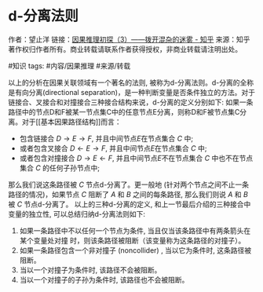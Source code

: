 # d-分离法则

作者：望止洋
链接：[因果推理初探（3）——拨开混杂的迷雾 - 知乎](https://zhuanlan.zhihu.com/p/110186209)
来源：知乎
著作权归作者所有。商业转载请联系作者获得授权，非商业转载请注明出处。

#知识 
tags: #内容/因果推理 
#来源/转载 



以上的分析在因果关联领域有一个著名的法则, 被称为d-分离法则。d-分离的全称是有向分离(directional separation)，是一种判断变量是否条件独立的方法。对于链接合、叉接合和对撞接合三种接合结构来说，d-分离的定义分别如下:
如果一条路径中的节点D和F被某一节点集C中的任意节点E分离，则称D和F被节点集C分离。对于[[基本因果路径结构]]而言：
- 包含链接合 $D \rightarrow E \rightarrow F$, 并且中间节点$E$在节点集合 $C$ 中;
- 或者包含叉接合 $D \leftarrow E \rightarrow F$, 并且中间节点$E$在节点集合 $C$ 中;
- 或者包含对撞接合 $D \rightarrow E \leftarrow F$, 并且中间节点$E$不在节点集合 $C$ 中也不在节点集合 $C$ 的任何子孙节点中;

那么我们说这条路径被 $C$ 节点d-分离了。更一般地 (针对两个节点之间不止一条路径的情况)，如果节点 $C$ 阻断了 $A$ 和 $B$ 之间的每条路径, 那么我们则说 $A$ 和 $B$ 被 $C$ 节点d-分离了。
以上的三种d-分离的定义, 和上一节最后介绍的三种接合中变量的独立性, 可以总结归纳d-分离法则如下:

1. 如果一条路径中不以任何一个节点为条件, 当且仅当该条路径中有两条箭头在某个变量处对撞
时，则该条路径被阻断（该变量称为这条路径的对撞子）。
2. 如果一条路径包含一个非对撞子 (noncollider) , 当以它为条件时, 这条路径被阻断。
3. 当以一个对撞子为条件时, 该路径不会被阻断。
4. 当以一个对撞子的子孙为条件时, 该路径也不会被阻断。